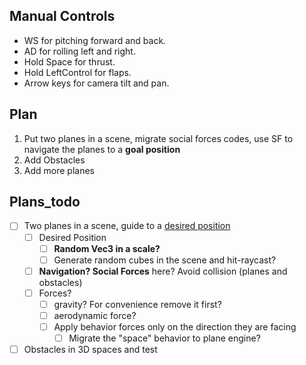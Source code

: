 ## Manual Controls

* WS for pitching forward and back.
* AD for rolling left and right.
* Hold Space for thrust.
* Hold LeftControl for flaps.
* Arrow keys for camera tilt and pan.



## Plan 

1. Put two planes in a scene, migrate social forces codes, use SF to navigate the planes to a **goal position**
2. Add Obstacles
3. Add more planes



## Plans_todo

- [ ] Two planes in a scene, guide to a <u>desired position</u> 
  - [ ] Desired Position
    - [ ] **Random Vec3 in a scale?**
    - [ ] Generate random cubes in the scene and hit-raycast?
  - [ ] **Navigation? Social Forces** here? Avoid collision (planes and obstacles)
  - [ ] Forces?
    - [ ] gravity? For convenience remove it first?
    - [ ] aerodynamic force?
    - [ ] Apply behavior forces only on the direction they are facing
      - [ ] Migrate the "space" behavior to plane engine?
- [ ] Obstacles in 3D spaces and test